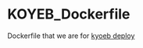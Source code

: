 # KOYEB_Dockerfile
Dockerfile that we are for <a href="https://hub.docker.com/r/raysenpai/nezuko">kyoeb deploy</er></a>
